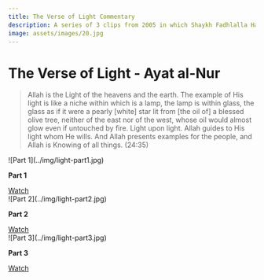 ```yaml
---
title: The Verse of Light Commentary
description: A series of 3 clips from 2005 in which Shaykh Fadhlalla Haeri discusses the deeper and subtle meanings behind Ayat Al-Nur, or the Verse of Light from the Qur'an.
image: assets/images/20.jpg
---
```


# The Verse of Light - Ayat al-Nur

> Allah is the Light of the heavens and the earth. The example of His light is like a niche within which is a lamp, the lamp is within glass, the glass as if it were a pearly [white] star lit from [the oil of] a blessed olive tree, neither of the east nor of the west, whose oil would almost glow even if untouched by fire. Light upon light. Allah guides to His light whom He wills. And Allah presents examples for the people, and Allah is Knowing of all things. (24:35)


<div markdown="1" class="card video sidebar center gemoji center-content">

<div markdown="2" class="video-image">
![Part 1](../img/light-part1.jpg)
</div>

**Part 1**

<div markdown="3" class="video-link">
<a target="_blank" href="https://www.youtube.com/watch?v=TVUYPOk6np4">Watch</a>
</div>

</div>

<div markdown="1" class="card video sidebar center gemoji center-content">

<div markdown="2" class="video-image">
![Part 2](../img/light-part2.jpg)
</div>

**Part 2**

<div markdown="3" class="video-link">
<a target="_blank" href="https://www.youtube.com/watch?v=jAEIDLMHHys">Watch</a>
</div>

</div>

<div markdown="1" class="card video sidebar center gemoji center-content">

<div markdown="2" class="video-image">
![Part 3](../img/light-part3.jpg)
</div>

**Part 3**

<div markdown="3" class="video-link">
<a target="_blank" href="https://www.youtube.com/watch?v=TVUYPOk6np4">Watch</a>
</div>

</div>